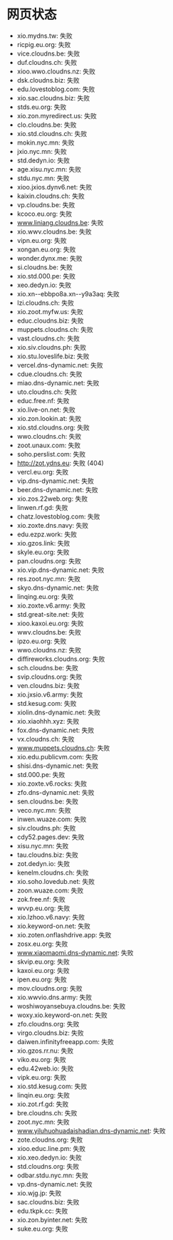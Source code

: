 # 网页状态
- xio.mydns.tw: 失败
- ricpig.eu.org: 失败
- vice.cloudns.be: 失败
- duf.cloudns.ch: 失败
- xioo.wwo.cloudns.nz: 失败
- dsk.cloudns.biz: 失败
- edu.lovestoblog.com: 失败
- xio.sac.cloudns.biz: 失败
- stds.eu.org: 失败
- xio.zon.myredirect.us: 失败
- clo.cloudns.be: 失败
- xio.std.cloudns.ch: 失败
- mokin.nyc.mn: 失败
- jxio.nyc.mn: 失败
- std.dedyn.io: 失败
- age.xisu.nyc.mn: 失败
- stdu.nyc.mn: 失败
- xioo.jxios.dynv6.net: 失败
- kaixin.cloudns.ch: 失败
- vp.cloudns.be: 失败
- kcoco.eu.org: 失败
- www.liniang.cloudns.be: 失败
- xio.wwv.cloudns.be: 失败
- vipn.eu.org: 失败
- xongan.eu.org: 失败
- wonder.dynx.me: 失败
- si.cloudns.be: 失败
- xio.std.000.pe: 失败
- xeo.dedyn.io: 失败
- xio.xn--ebbpo8a.xn--y9a3aq: 失败
- lzi.cloudns.ch: 失败
- xio.zoot.myfw.us: 失败
- educ.cloudns.biz: 失败
- muppets.cloudns.ch: 失败
- vast.cloudns.ch: 失败
- xio.siv.cloudns.ph: 失败
- xio.stu.loveslife.biz: 失败
- vercel.dns-dynamic.net: 失败
- cdue.cloudns.ch: 失败
- miao.dns-dynamic.net: 失败
- uto.cloudns.ch: 失败
- educ.free.nf: 失败
- xio.live-on.net: 失败
- xio.zon.lookin.at: 失败
- xio.std.cloudns.org: 失败
- wwo.cloudns.ch: 失败
- zoot.unaux.com: 失败
- soho.perslist.com: 失败
- http://zot.ydns.eu: 失败 (404)
- vercl.eu.org: 失败
- vip.dns-dynamic.net: 失败
- beer.dns-dynamic.net: 失败
- xio.zos.22web.org: 失败
- linwen.rf.gd: 失败
- chatz.lovestoblog.com: 失败
- xio.zoxte.dns.navy: 失败
- edu.ezpz.work: 失败
- xio.gzos.link: 失败
- skyle.eu.org: 失败
- pan.cloudns.org: 失败
- xio.vip.dns-dynamic.net: 失败
- res.zoot.nyc.mn: 失败
- skyo.dns-dynamic.net: 失败
- linqing.eu.org: 失败
- xio.zoxte.v6.army: 失败
- std.great-site.net: 失败
- xioo.kaxoi.eu.org: 失败
- wwv.cloudns.be: 失败
- ipzo.eu.org: 失败
- wwo.cloudns.nz: 失败
- diffireworks.cloudns.org: 失败
- sch.cloudns.be: 失败
- svip.cloudns.org: 失败
- ven.cloudns.biz: 失败
- xio.jxsio.v6.army: 失败
- std.kesug.com: 失败
- xiolin.dns-dynamic.net: 失败
- xio.xiaohhh.xyz: 失败
- fox.dns-dynamic.net: 失败
- vx.cloudns.ch: 失败
- www.muppets.cloudns.ch: 失败
- xio.edu.publicvm.com: 失败
- shisi.dns-dynamic.net: 失败
- std.000.pe: 失败
- xio.zoxte.v6.rocks: 失败
- zfo.dns-dynamic.net: 失败
- sen.cloudns.be: 失败
- veco.nyc.mn: 失败
- inwen.wuaze.com: 失败
- siv.cloudns.ph: 失败
- cdy52.pages.dev: 失败
- xisu.nyc.mn: 失败
- tau.cloudns.biz: 失败
- zot.dedyn.io: 失败
- kenelm.cloudns.ch: 失败
- xio.soho.lovedub.net: 失败
- zoon.wuaze.com: 失败
- zok.free.nf: 失败
- wvvp.eu.org: 失败
- xio.lzhoo.v6.navy: 失败
- xio.keyword-on.net: 失败
- xio.zoten.onflashdrive.app: 失败
- zosx.eu.org: 失败
- www.xiaomaomi.dns-dynamic.net: 失败
- skvip.eu.org: 失败
- kaxoi.eu.org: 失败
- ipen.eu.org: 失败
- mov.cloudns.org: 失败
- xio.wwvio.dns.army: 失败
- woshiwoyansebuya.cloudns.be: 失败
- woxy.xio.keyword-on.net: 失败
- zfo.cloudns.org: 失败
- virgo.cloudns.biz: 失败
- daiwen.infinityfreeapp.com: 失败
- xio.gzos.rr.nu: 失败
- viko.eu.org: 失败
- edu.42web.io: 失败
- vipk.eu.org: 失败
- xio.std.kesug.com: 失败
- linqin.eu.org: 失败
- xio.zot.rf.gd: 失败
- bre.cloudns.ch: 失败
- zoot.nyc.mn: 失败
- www.yiluhuohuadaishadian.dns-dynamic.net: 失败
- zote.cloudns.org: 失败
- xioo.educ.line.pm: 失败
- xio.xeo.dedyn.io: 失败
- std.cloudns.org: 失败
- odbar.stdu.nyc.mn: 失败
- vp.dns-dynamic.net: 失败
- xio.wjg.jp: 失败
- sac.cloudns.biz: 失败
- edu.tkpk.cc: 失败
- xio.zon.byinter.net: 失败
- suke.eu.org: 失败
